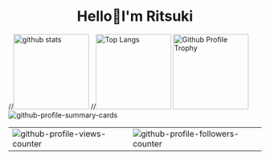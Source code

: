 <h1 align="center">Hello🌙I'm Ritsuki</h1> 
//<img alt="github stats" height="150px" src="https://github-readme-stats.vercel.app/api?username=ritsuki-i&theme=gruvbox&show_icons=true" />
//<img alt="Top Langs" height="150px" src="https://github-readme-stats.vercel.app/api/top-langs/?username=ritsuki-i&layout=compact&theme=gruvbox" />
<img alt="Github Profile Trophy" height="150px" src="https://github-profile-trophy.vercel.app/?username=ritsuki-i&theme=gruvbox&column=7" />
<img alt="github-profile-summary-cards" src="https://github-profile-summary-cards.vercel.app/api/cards/profile-details?username=ritsuki-i&theme=dracula" />
<table>
<tr>
<td><img alt="github-profile-views-counter" src="https://komarev.com/ghpvc/?username=ritsuki-i&color=orange" />
<td><img alt="github-profile-followers-counter" src="https://img.shields.io/github/followers/ritsuki-i?color=orange&logo=github" />
</tr>
</table>
